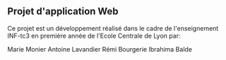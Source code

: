 ## Projet d'application Web

Ce projet est un développement réalisé dans le cadre de l'enseignement INF-tc3 en première année de  l'Ecole Centrale de Lyon par:

Marie Monier
Antoine Lavandier
Rémi Bourgerie
Ibrahima Balde